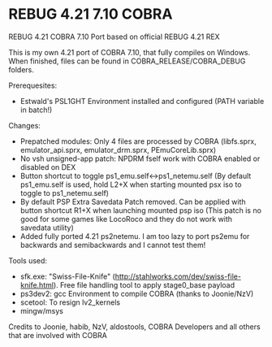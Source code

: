 # REBUG 4.21 7.10 COBRA
REBUG 4.21 COBRA 7.10 Port based on official REBUG 4.21 REX

This is my own 4.21 port of COBRA 7.10, that fully compiles on Windows.
When finished, files can be found in COBRA_RELEASE/COBRA_DEBUG folders.

Prerequesites:

- Estwald's PSL1GHT Environment installed and configured (PATH variable in batch!)


Changes:

- Prepatched modules: Only 4 files are processed by COBRA (libfs.sprx, emulator_api.sprx, emulator_drm.sprx, PEmuCoreLib.sprx)
- No vsh unsigned-app patch: NPDRM fself work with COBRA enabled or disabled on DEX
- Button shortcut to toggle ps1_emu.self<->ps1_netemu.self (By default ps1_emu.self is used, hold L2+X when starting mounted psx iso to toggle to ps1_netemu.self)
- By default PSP Extra Savedata Patch removed. Can be applied with button shortcut R1+X when launching mounted psp iso (This patch is no good for some games like LocoRoco and they do not work with savedata utility)
- Added fully ported 4.21 ps2netemu. I am too lazy to port ps2emu for backwards and semibackwards and I cannot test them!

Tools used:

- sfk.exe: "Swiss-File-Knife" (http://stahlworks.com/dev/swiss-file-knife.html). Free file handling tool to apply stage0_base payload
- ps3dev2: gcc Environment to compile COBRA (thanks to Joonie/NzV)
- scetool: To resign lv2_kernels
- mingw/msys

Credits to Joonie, habib, NzV, aldostools, COBRA Developers and all others that are involved with COBRA
